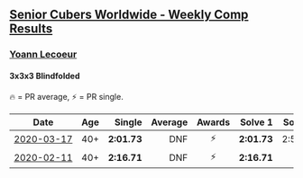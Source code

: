 <style>table {white-space: nowrap;}</style>

## [Senior Cubers Worldwide - Weekly Comp Results](/scw-comp/results/)
### [Yoann Lecoeur](../yoann_lecoeur.md)
#### 3x3x3 Blindfolded

🔥 = PR average, ⚡ = PR single.

| Date | Age | Single | Average | Awards | Solve 1 | Solve 2 | Solve 3 | Video |
| :--: | :--: | --: | --: | :--: | --: | --: | --: | :-- |
| [2020-03-17](../../results/333bf/2020-03-17.md) | 40+ | **2:01.73** | DNF | ⚡ | **2:01.73** | 2:54.40 | DNF | [Link](https://www.facebook.com/events/616010612582835/permalink/617576952426201/) |
| [2020-02-11](../../results/333bf/2020-02-11.md) | 40+ | **2:16.71** | DNF | ⚡ | **2:16.71** | DNF | 3:21.50 | [Link](https://www.facebook.com/events/173728187264773/permalink/174101907227401/) |


<!-- Global site tag (gtag.js) - Google Analytics -->
<script async src="https://www.googletagmanager.com/gtag/js?id=UA-86348435-3"></script>
<script>window.dataLayer = window.dataLayer || []; function gtag() {dataLayer.push(arguments);} gtag('js', new Date()); gtag('config', 'UA-86348435-3');</script>
